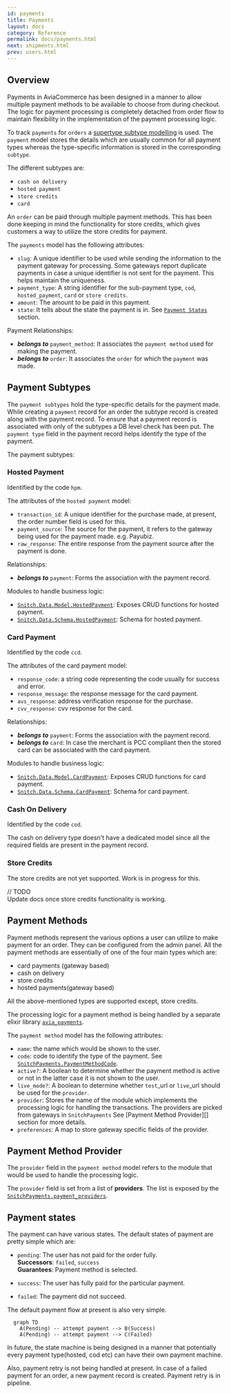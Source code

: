 ```yaml
---
id: payments
title: Payments
layout: docs
category: Reference
permalink: docs/payments.html
next: shipments.html
prev: users.html
---
```


## Overview

Payments in AviaCommerce has been designed in a manner to allow multiple payment methods
to be available to choose from during checkout. The logic for payment processing is
completely detached from order flow to maintain flexibility in the implementation
of the payment processing logic.

To track `payments` for `orders` a [supertype subtype modelling][1] is used.
The `payment` model stores the details which are usually common for all payment types
whereas the type-specific information is stored in the corresponding `subtype`.

The different subtypes are:
- `cash on delivery`
- `hosted payment`
- `store credits`
- `card`

An `order` can be paid through multiple payment methods. This has been done keeping
in mind the functionality for store credits, which gives customers a way to utilize the store
credits for payment.

The `payments` model has the following attributes:
- `slug`: A unique identifier to be used while sending the information to the
   payment gateway for processing. Some gateways report duplicate payments in case a unique identifier is not sent for the payment. This helps maintain the uniqueness.
- `payment_type`: A string identifier for the sub-payment type, `cod`,
   `hosted_payment`, `card` or `store credits`.
- `amount`: The amount to be paid in this payment.
- `state`: It tells about the state the payment is in. See [`Payment States`][2] section.

Payment Relationships:
- **_belongs to_** `payment_method`: It associates the `payment method` used for making the payment.
- **_belongs to_** `order`: It associates the `order` for which the `payment` was
  made.

## Payment Subtypes
The `payment subtypes` hold the type-specific details for the payment made. While creating
a `payment` record for an order the subtype record is created along with the payment record.
To ensure that a payment record is associated with only of the subtypes a DB level check has been put. The `payment type` field in the payment record helps identify the type of
the payment.

The payment subtypes:

### Hosted Payment
Identified by the code `hpm`.

The attributes of the `hosted payment` model:
- `transaction_id`: A unique identifier for the purchase made, at present, the order
number field is used for this.
- `payment_source`: The source for the payment, it refers to the gateway being used
for the payment made. e.g. Payubiz.
- `raw_response`: The entire response from the payment source after the payment is done.

Relationships:
- **_belongs to_** `payment`: Forms the association with the payment record.

Modules to handle business logic:
- [`Snitch.Data.Model.HostedPayment`][7]: Exposes CRUD functions for hosted payment.
- [`Snitch.Data.Schema.HostedPayment`][8]: Schema for hosted payment.

### Card Payment
Identified by the code `ccd`.

The attributes of the card payment model:
- `response_code`: a string code representing the code usually for success and error.
- `response_message`: the response message for the card payment.
- `avs_response`: address verification response for the purchase.
- `cvv_response`: cvv response for the card.

Relationships:
- **_belongs to_** `payment`: Forms the association with the payment record.
- **_belongs to_** `card`: In case the merchant is PCC compliant then the stored
card can be associated with the card payment.

Modules to handle business logic:
- [`Snitch.Data.Model.CardPayment`][9]: Exposes CRUD functions for card payment.
- [`Snitch.Data.Schema.CardPayment`][10]: Schema for card payment.

### Cash On Delivery
Identified by the code `cod`.

The cash on delivery type doesn't have a dedicated model since all the required
fields are present in the payment record.

### Store Credits
The store credits are not yet supported. Work is in progress for this.  

// TODO  
Update docs once store credits functionality is working.

## Payment Methods
Payment methods represent the various options a user can utilize to make payment for
an order. They can be configured from the admin panel.
All the payment methods are essentially of one of the four main types which are:
- card payments (gateway based)
- cash on delivery
- store credits
- hosted payments(gateway based)

All the above-mentioned types are supported except, store credits.

The processing logic for a payment method is being handled by a separate elixir
library [`avia_payments`][3].

The `payment method` model has the following attributes:
- `name`: the name which would be shown to the user.
- `code`: code to identify the type of the payment.
    See [`SnitchPayments.PaymentMethodCode`][4].
- `active?`: A boolean to determine whether the payment method is active
    or not in the latter case it is not shown to the user.
- `live_mode?`: A boolean to determine whether `test`_url or `live`_url
    should be used for the `provider`.
- `provider`: Stores the name of the module which implements the processing logic
    for handling the transactions. The providers are picked from gateways in
    `SnitchPayments` See [Payment Method Provider][] section for more details.
- `preferences`: A map to store gateway specific fields of the provider.

## Payment Method Provider
  The `provider` field in the `payment method` model refers to the module that
  would be used to handle the processing logic.

  The `provider` field is set from a list of **providers**. The list is exposed
  by the [`SnitchPayments.payment_providers`][6].

## Payment states
The payment can have various states. The default states of payment are pretty simple
which are:
- `pending`: The user has not paid for the order fully.  
  **Successors**: `failed`, `success`  
  **Guarantees**:
  Payment method is selected.

- `success`: The user has fully paid for the particular payment.

- `failed`: The payment did not succeed.

The default payment flow at present is also very simple.

```mermaid
  graph TD
    A(Pending) -- attempt payment --> B(Success)
    A(Pending) -- attempt payment --> C(Failed)
```

In future, the state machine is being designed in a manner that potentially every
payment type(hosted, cod etc) can have their own payment machine.

Also, payment retry is not being handled at present. In case of a failed payment
for an order, a new payment record is created. Payment retry is in pipeline.

[1]: https://stackoverflow.com/questions/4763141/data-modeling-supertype-subtype
[2]: /docs/payments.html#payment-states
[3]: https://github.com/aviacommerce/avia_payments
[4]: https://github.com/aviacommerce/avia_payments/blob/develop/lib/payment_method_code.ex
[5]: /docs/payments.html#payment-method-provider
[6]: https://github.com/aviacommerce/avia_payments/blob/develop/lib/snitch_payments.ex
[7]: https://github.com/aviacommerce/avia/blob/develop/apps/snitch_core/lib/core/data/model/payment/hosted_payment.ex
[8]: https://github.com/aviacommerce/avia/blob/develop/apps/snitch_core/lib/core/data/schema/payment/hosted_payment.ex
[9]: https://github.com/aviacommerce/avia/blob/develop/apps/snitch_core/lib/core/data/model/payment/card_payment.ex
[10]: https://github.com/aviacommerce/avia/blob/develop/apps/snitch_core/lib/core/data/schema/payment/card_payment.ex
